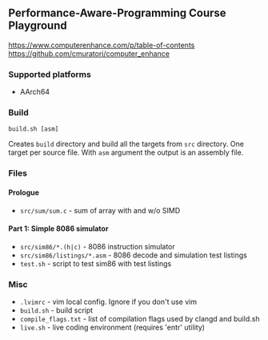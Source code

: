 ## Performance-Aware-Programming Course Playground
https://www.computerenhance.com/p/table-of-contents
https://github.com/cmuratori/computer_enhance

### Supported platforms
- AArch64

### Build
```
build.sh [asm]
```
Creates `build` directory and build all the targets from `src` directory. One
target per source file. With `asm` argument the output is an assembly file.

### Files
#### Prologue
- `src/sum/sum.c`            - sum of array with and w/o SIMD

#### Part 1: Simple 8086 simulator
- `src/sim86/*.(h|c)`        - 8086 instruction simulator
- `src/sim86/listings/*.asm` - 8086 decode and simulation test listings
- `test.sh`                  - script to test sim86 with test listings

### Misc
- `.lvimrc`                  - vim local config. Ignore if you don't use vim
- `build.sh`                 - build script
- `compile_flags.txt`        - list of compilation flags used by clangd and build.sh
- `live.sh`                  - live coding environment (requires 'entr' utility)
